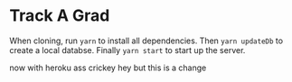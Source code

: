 # Track A Grad

When cloning, run `yarn` to install all dependencies. Then `yarn updateDb` to create a local databse. Finally `yarn start` to start up the server.

now with heroku
ass
crickey
hey but this is a change